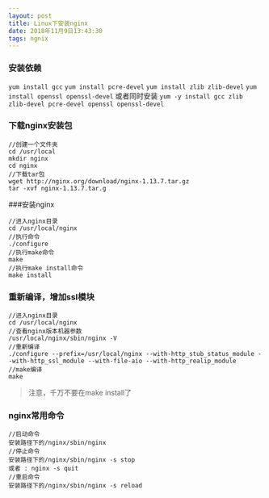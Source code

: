 ```yaml
---
layout: post
title: Linux下安装nginx
date: 2018年11月9日13:43:30
tags: ngnix
---
```


### 安装依赖
`yum install gcc`
`yum install pcre-devel`
`yum install zlib zlib-devel`
`yum install openssl openssl-devel`
或者同时安装
`yum -y install gcc zlib zlib-devel pcre-devel openssl openssl-devel`

### 下载nginx安装包
```shell
//创建一个文件夹
cd /usr/local
mkdir nginx
cd nginx
//下载tar包
wget http://nginx.org/download/nginx-1.13.7.tar.gz
tar -xvf nginx-1.13.7.tar.g
```

###安装nginx
```
//进入nginx目录
cd /usr/local/nginx
//执行命令
./configure
//执行make命令
make
//执行make install命令
make install
```

### 重新编译，增加ssl模块
```
//进入nginx目录
cd /usr/local/nginx
//查看nginx版本机器参数
/usr/local/nginx/sbin/nginx -V
//重新编译
./configure --prefix=/usr/local/nginx --with-http_stub_status_module --with-http_ssl_module --with-file-aio --with-http_realip_module
//make编译
make
```
> 注意，千万不要在make install了

### nginx常用命令
```
//启动命令
安装路径下的/nginx/sbin/nginx
//停止命令
安装路径下的/nginx/sbin/nginx -s stop
或者 : nginx -s quit
//重启命令
安装路径下的/nginx/sbin/nginx -s reload
```
